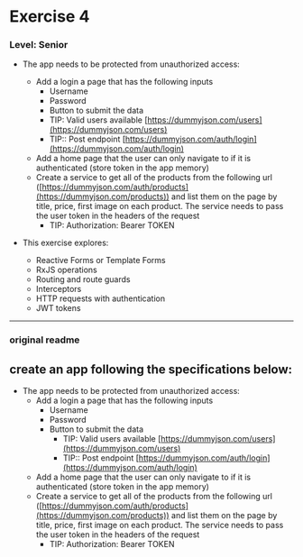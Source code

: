 # Exercise 4

### Level: Senior

- The app needs to be protected from unauthorized access:

  - Add a login a page that has the following inputs
    - Username
    - Password
    - Button to submit the data
    - TIP: Valid users available [https://dummyjson.com/users](https://dummyjson.com/users)
    - TIP:: Post endpoint [https://dummyjson.com/auth/login](https://dummyjson.com/auth/login)
  - Add a home page that the user can only navigate to if it is authenticated (store token in the app memory)
  - Create a service to get all of the products from the following url ([https://dummyjson.com/auth/products](https://dummyjson.com/products)) and list them on the page by title, price, first image on each product. The service needs to pass the user token in the headers of the request
    - TIP: Authorization: Bearer TOKEN

- This exercise explores:
  - Reactive Forms or Template Forms
  - RxJS operations
  - Routing and route guards
  - Interceptors
  - HTTP requests with authentication
  - JWT tokens

---

### original readme

## create an app following the specifications below:

- The app needs to be protected from unauthorized access:
  - Add a login a page that has the following inputs
    - Username
    - Password
    - Button to submit the data
      - TIP: Valid users available [https://dummyjson.com/users](https://dummyjson.com/users)
      - TIP:: Post endpoint [https://dummyjson.com/auth/login](https://dummyjson.com/auth/login)
  - Add a home page that the user can only navigate to if it is authenticated (store token in the app memory)
  - Create a service to get all of the products from the following url ([https://dummyjson.com/auth/products](https://dummyjson.com/products)) and list them on the page by title, price, first image on each product. The service needs to pass the user token in the headers of the request
    - TIP: Authorization: Bearer TOKEN
